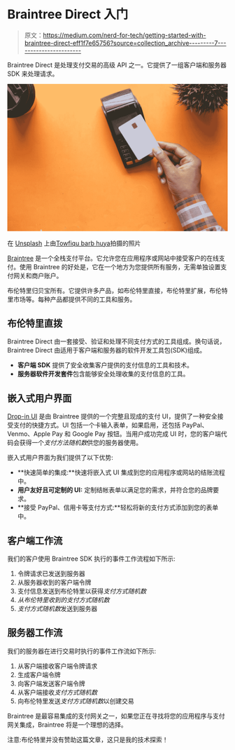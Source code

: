 # Braintree Direct 入门

> 原文：<https://medium.com/nerd-for-tech/getting-started-with-braintree-direct-eff1f7e65756?source=collection_archive---------7----------------------->

Braintree Direct 是处理支付交易的高级 API 之一。它提供了一组客户端和服务器 SDK 来处理请求。

![](img/f2397251aa628429faf20b625eb6af0b.png)

在 [Unsplash](https://unsplash.com?utm_source=medium&utm_medium=referral) 上由[Towfiqu barb huya](https://unsplash.com/@towfiqu999999?utm_source=medium&utm_medium=referral)拍摄的照片

[Braintree](https://www.braintreepayments.com/) 是一个全栈支付平台。它允许您在应用程序或网站中接受客户的在线支付。使用 Braintree 的好处是，它在一个地方为您提供所有服务，无需单独设置支付网关和商户账户。

布伦特里归贝宝所有。它提供许多产品，如布伦特里直接，布伦特里扩展，布伦特里市场等。每种产品都提供不同的工具和服务。

## 布伦特里直拨

Braintree Direct 由一套接受、验证和处理不同支付方式的工具组成。换句话说，Braintree Direct 由适用于客户端和服务器的软件开发工具包(SDK)组成。

*   **客户端 SDK** 提供了安全收集客户提供的支付信息的工具和技术。
*   **服务器软件开发套件**包含能够安全处理收集的支付信息的工具。

## 嵌入式用户界面

[Drop-in UI](https://developer.paypal.com/braintree/docs/start/drop-in) 是由 Braintree 提供的一个完整且现成的支付 UI，提供了一种安全接受支付的快捷方式。UI 包括一个卡输入表单，如果启用，还包括 PayPal、Venmo、Apple Pay 和 Google Pay 按钮。当用户成功完成 UI 时，您的客户端代码会获得一个*支付方法随机数*供您的服务器使用。

嵌入式用户界面为我们提供了以下优势:

*   **快速简单的集成:**快速将嵌入式 UI 集成到您的应用程序或网站的结账流程中。
*   **用户友好且可定制的 UI:** 定制结帐表单以满足您的需求，并符合您的品牌要求。
*   **接受 PayPal、信用卡等支付方式:**轻松将新的支付方式添加到您的表单中。

## 客户端工作流

我们的客户使用 Braintree SDK 执行的事件工作流程如下所示:

1.  令牌请求已发送到服务器
2.  从服务器收到的客户端令牌
3.  支付信息发送到布伦特里以获得*支付方式随机数*
4.  *从布伦特里收到的支付方式随机数*
5.  *支付方式随机数*发送到服务器

## 服务器工作流

我们的服务器在进行交易时执行的事件工作流如下所示:

1.  从客户端接收客户端令牌请求
2.  生成客户端令牌
3.  向客户端发送客户端令牌
4.  从客户端接收*支付方式随机数*
5.  向布伦特里发送*支付方式随机数*以创建交易

Braintree 是最容易集成的支付网关之一，如果您正在寻找将您的应用程序与支付网关集成，Braintree 将是一个理想的选择。

注意:布伦特里并没有赞助这篇文章，这只是我的技术探索！